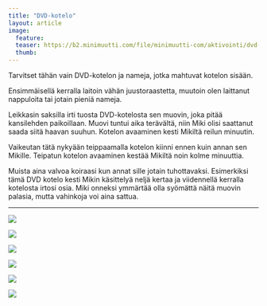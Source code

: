 ```yaml
---
title: "DVD-kotelo"
layout: article
image:
  feature:
  teaser: https://b2.minimuutti.com/file/minimuutti-com/aktivointi/dvd-kotelo/DSC33080-245px.jpg
  thumb:
---
```


Tarvitset tähän vain DVD-kotelon ja nameja, jotka mahtuvat kotelon sisään.

Ensimmäisellä kerralla laitoin vähän juustoraastetta, muutoin olen laittanut nappuloita tai jotain pieniä nameja.

Leikkasin saksilla irti tuosta DVD-kotelosta sen muovin, joka pitää kansilehden paikoillaan. Muovi tuntui aika terävältä, niin Miki olisi saattanut saada siitä haavan suuhun. Kotelon avaaminen kesti Mikiltä reilun minuutin.

Vaikeutan tätä nykyään teippaamalla kotelon kiinni ennen kuin annan sen Mikille. Teipatun kotelon avaaminen kestää Mikiltä noin kolme minuuttia.

Muista aina valvoa koiraasi kun annat sille jotain tuhottavaksi. Esimerkiksi tämä DVD kotelo kesti Mikin käsittelyä neljä kertaa ja viidennellä kerralla kotelosta irtosi osia. Miki onneksi ymmärtää olla syömättä näitä muovin palasia, mutta vahinkoja voi aina sattua.

---

[![](https://b2.minimuutti.com/file/minimuutti-com/aktivointi/dvd-kotelo/DSC33045-800px.jpg)](https://dl.dropboxusercontent.com/sh/ea1wtnz7z734o12/AACAmgyHZqzeop2P2Y9sbyUga/aktivointi/dvd-kotelo/DSC33045.jpg)

[![](https://b2.minimuutti.com/file/minimuutti-com/aktivointi/dvd-kotelo/DSC33086-800px.jpg)](https://dl.dropboxusercontent.com/sh/ea1wtnz7z734o12/AAA_TutwAYXANKNVOvwK-obAa/aktivointi/dvd-kotelo/DSC33086.jpg)

[![](https://b2.minimuutti.com/file/minimuutti-com/aktivointi/dvd-kotelo/DSC33080-800px.jpg)](https://dl.dropboxusercontent.com/sh/ea1wtnz7z734o12/AACjPPANuXyUuZqJpHsiMzjfa/aktivointi/dvd-kotelo/DSC33080.jpg)

[![](https://b2.minimuutti.com/file/minimuutti-com/aktivointi/dvd-kotelo/DSC40918-800px.jpg)](https://dl.dropboxusercontent.com/sh/ea1wtnz7z734o12/AAA6L9U6le25XilgGvYgcwZ1a/aktivointi/dvd-kotelo/DSC40918.jpg)

[![](https://b2.minimuutti.com/file/minimuutti-com/aktivointi/dvd-kotelo/DSC40941-800px.jpg)](https://dl.dropboxusercontent.com/sh/ea1wtnz7z734o12/AADDKSQuEVEywN9aCQWxYJR4a/aktivointi/dvd-kotelo/DSC40941.jpg)

[![](https://b2.minimuutti.com/file/minimuutti-com/aktivointi/dvd-kotelo/DSC41068-800px.jpg)](https://dl.dropboxusercontent.com/sh/ea1wtnz7z734o12/AADAnlR9OLd00xlVMLsQtWHUa/aktivointi/dvd-kotelo/DSC41068.jpg)
